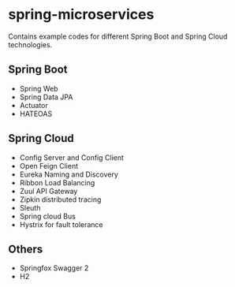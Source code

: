 # spring-microservices

Contains example codes for different Spring Boot and Spring Cloud technologies.

Spring Boot
-----------
- Spring Web
- Spring Data JPA
- Actuator
- HATEOAS

Spring Cloud
---------------
- Config Server and Config Client
- Open Feign Client
- Eureka Naming and Discovery
- Ribbon Load Balancing
- Zuul API Gateway
- Zipkin distributed tracing
- Sleuth
- Spring cloud Bus
- Hystrix for fault tolerance

Others
----------------
- Springfox Swagger 2
- H2

